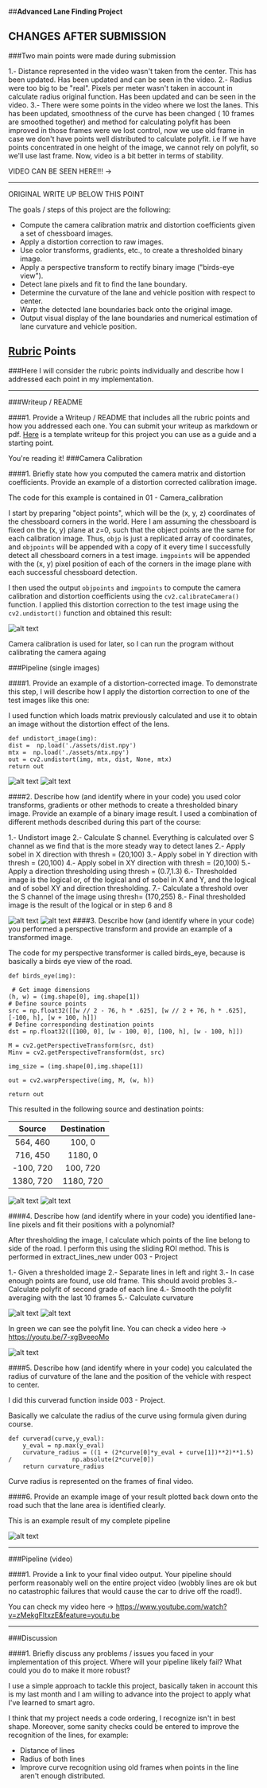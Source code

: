 ##**Advanced Lane Finding Project**

## CHANGES AFTER SUBMISSION
###Two main points were made during submission

1.- Distance represented in the video wasn't taken from the center. This has been updated. Has been updated and can be seen in the video. 
2.- Radius were too big to be "real". Pixels per meter wasn't taken in account in calculate radius original function. Has been updated and can be seen in the video.
3.- There were some points in the video where we lost the lanes. This has been updated, smoothness of the curve has been changed ( 10 frames are smoothed together) and method for calculating polyfit has been improved in those frames were we lost control, now we use old frame in case we don't have points well distributed to calculate polyfit. i.e If we have points concentrated in one height of the image, we cannot rely on polyfit, so we'll use last frame. Now, video is a bit better in terms of stability. 

VIDEO CAN BE SEEN HERE!!! -> 
_______________________________________________________________
ORIGINAL WRITE UP BELOW THIS POINT

The goals / steps of this project are the following:

* Compute the camera calibration matrix and distortion coefficients given a set of chessboard images.
* Apply a distortion correction to raw images.
* Use color transforms, gradients, etc., to create a thresholded binary image.
* Apply a perspective transform to rectify binary image ("birds-eye view").
* Detect lane pixels and fit to find the lane boundary.
* Determine the curvature of the lane and vehicle position with respect to center.
* Warp the detected lane boundaries back onto the original image.
* Output visual display of the lane boundaries and numerical estimation of lane curvature and vehicle position.

[//]: # (Image References)

[image1]: ./images_for_write_up/chess.png "Undistorted"
[image2]: ./images_for_write_up/undst1.png "Undistorted"
[image3]: ./images_for_write_up/thresh1.png "Undistorted"
[image4]: ./images_for_write_up/undst3.png "Undistorted"
[image5]: ./images_for_write_up/thresh2.png "Undistorted"
[image6]: ./images_for_write_up/beye1.png "Undistorted"
[image7]: ./images_for_write_up/beye5.png "Undistorted"
[image8]: ./images_for_write_up/lines1.png "Undistorted"
[image9]: ./images_for_write_up/lines2.png "Undistorted"
[image10]: ./images_for_write_up/final_image.png "Undistorted"


## [Rubric](https://review.udacity.com/#!/rubrics/571/view) Points
###Here I will consider the rubric points individually and describe how I addressed each point in my implementation.  

---
###Writeup / README

####1. Provide a Writeup / README that includes all the rubric points and how you addressed each one.  You can submit your writeup as markdown or pdf.  [Here](https://github.com/udacity/CarND-Advanced-Lane-Lines/blob/master/writeup_template.md) is a template writeup for this project you can use as a guide and a starting point.  

You're reading it!
###Camera Calibration

####1. Briefly state how you computed the camera matrix and distortion coefficients. Provide an example of a distortion corrected calibration image.

The code for this example is contained in 01 - Camera_calibration

I start by preparing "object points", which will be the (x, y, z) coordinates of the chessboard corners in the world. Here I am assuming the chessboard is fixed on the (x, y) plane at z=0, such that the object points are the same for each calibration image.  Thus, `objp` is just a replicated array of coordinates, and `objpoints` will be appended with a copy of it every time I successfully detect all chessboard corners in a test image.  `imgpoints` will be appended with the (x, y) pixel position of each of the corners in the image plane with each successful chessboard detection.  

I then used the output `objpoints` and `imgpoints` to compute the camera calibration and distortion coefficients using the `cv2.calibrateCamera()` function.  I applied this distortion correction to the test image using the `cv2.undistort()` function and obtained this result: 

![alt text][image1]

Camera calibration is used for later, so I can run the program without calibrating the camera againg

###Pipeline (single images)

####1. Provide an example of a distortion-corrected image.
To demonstrate this step, I will describe how I apply the distortion correction to one of the test images like this one:

I used function which loads matrix previously calculated and use it to obtain an image without the distortion effect of the lens. 

	def undistort_image(img):
    dist =  np.load('./assets/dist.npy')
    mtx =  np.load('./assets/mtx.npy')
    out = cv2.undistort(img, mtx, dist, None, mtx)
    return out
    
    
![alt text][image2]
![alt text][image4]


####2. Describe how (and identify where in your code) you used color transforms, gradients or other methods to create a thresholded binary image.  Provide an example of a binary image result.
I used a combination of different methods described during this part of the course: 

1.- Undistort image
2.- Calculate S channel. Everything is calculated over S channel as we find that is the more steady way to detect lanes
2.- Apply sobel in X direction with thresh = (20,100)
3.- Apply sobel in Y direction with thresh = (20,100) 
4.- Apply sobel in XY direction with thresh = (20,100) 
5.- Apply a direction thresholding using thresh = (0.7,1.3)
6.- Thresholded image is the logical or, of the logical and of sobel in X and Y, and the logical and of sobel XY and direction thresholding. 
7.- Calculate a threshold over the S channel of the image using thresh= (170,255)
8.- Final thresholded image is the result of the logical or in step 6 and 8

![alt text][image3]
![alt text][image5]
####3. Describe how (and identify where in your code) you performed a perspective transform and provide an example of a transformed image.

The code for my perspective transformer is called birds_eye, because is basically a birds eye view of the road. 

	def birds_eye(img):

     # Get image dimensions
    (h, w) = (img.shape[0], img.shape[1])
    # Define source points
    src = np.float32([[w // 2 - 76, h * .625], [w // 2 + 76, h * .625], [-100, h], [w + 100, h]])
    # Define corresponding destination points
    dst = np.float32([[100, 0], [w - 100, 0], [100, h], [w - 100, h]])

    M = cv2.getPerspectiveTransform(src, dst)
    Minv = cv2.getPerspectiveTransform(dst, src)
    
    img_size = (img.shape[0],img.shape[1])
    
    out = cv2.warpPerspective(img, M, (w, h))
    
    return out


This resulted in the following source and destination points:

| Source        | Destination   | 
|:-------------:|:-------------:| 
| 564, 460      | 100, 0        | 
| 716, 450      | 1180, 0      |
| -100, 720     | 100, 720      |
| 1380, 720      | 1180, 720        |



![alt text][image6]
![alt text][image7]

####4. Describe how (and identify where in your code) you identified lane-line pixels and fit their positions with a polynomial?

After thresholding the image, I calculate which points of the line belong to side of the road. I perform this using the sliding ROI method. This is performed in extract_lines_new under 003 - Project

1.- Given a thresholded image
2.- Separate lines in left and right
3.- In case enough points are found, use old frame. This should avoid probles
3.- Calculate polyfit of second grade of each line
4.- Smooth the polyfit averaging with the last 10 frames
5.- Calculate curvature


![alt text][image8]
![alt text][image9]

In green we can see the polyfit line. You can check a video here -> https://youtu.be/7-xgBveeoMo





![alt text][image5]

####5. Describe how (and identify where in your code) you calculated the radius of curvature of the lane and the position of the vehicle with respect to center.

I did this curverad function inside 003 - Project. 

Basically we calculate the radius of the curve using formula given during course. 

	def curverad(curve,y_eval):
    	y_eval = np.max(y_eval)
    	curvature_radius = ((1 + (2*curve[0]*y_eval + curve[1])**2)**1.5) / 				np.absolute(2*curve[0])
    	return curvature_radius
        
Curve radius is represented on the frames of final video.

####6. Provide an example image of your result plotted back down onto the road such that the lane area is identified clearly.

This is an example result of my complete pipeline

![alt text][image10]

---

###Pipeline (video)

####1. Provide a link to your final video output.  Your pipeline should perform reasonably well on the entire project video (wobbly lines are ok but no catastrophic failures that would cause the car to drive off the road!).

You can check my video here -> https://www.youtube.com/watch?v=zMekgFItxzE&feature=youtu.be

---

###Discussion

####1. Briefly discuss any problems / issues you faced in your implementation of this project.  Where will your pipeline likely fail?  What could you do to make it more robust?

I use a simple approach to tackle this project, basically taken in account this is my last month and I am willing to advance into the project to apply what I've learned to smart agro. 

I think that my project needs a code ordering, I recognize isn't in best shape. Moreover, some sanity checks could be entered to improve the recognition of the lines, for example: 

- Distance of lines
- Radius of both lines
- Improve curve recognition using old frames when points in the line aren't enough distributed. 

